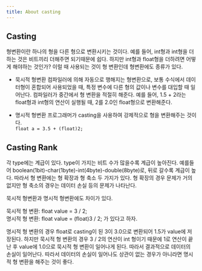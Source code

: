 ```yaml
---
title: About casting
---
```


## Casting

형변환이란 하나의 형을 다른 형으로 변환시키는 것이다. 예를 들어, int형과 int형을 더하는 것은 비트끼리 더해주면 되기때문에 쉽다. 하지만 int형과 float형을 더하려면 어떻게 해야하는 것인가? 이럴 때 사용되는 것이 형 변환인데 형변환에도 종류가 있다.

- 묵시적 형변환
컴파일러에 의해 자동으로 행해지는 형변환으로, 보통 수식에서 데이터형이 혼합되어 사용되었을 때, 특정 변수에 다른 형의 값이나 변수를 대입할 때 일어난다. 컴파일러가 중간에서 형 변환을 적절히 해준다. 
예를 들어, 1.5 + 2라는 float형과 int형의 연산이 실행될 때, 2를 2.0인 float형으로 변환해준다.

- 명시적 형변환
프로그래머가 casting을 사용하여 강제적으로 형을 변환해주는 것이다.<br>
```float a = 3.5 + (float)2;```

## Casting Rank

각 type에는 계급이 있다. type이 가지는 비트 수가 많을수록 계급이 높아진다. 예를들어 boolean(1bit)-char(1byte)-int(4byte)-double(8byte)로, 뒤로 갈수록 계급이 높다. 따라서 형 변환에는 형 확장과 형 축소 두 가지가 있다. 형 확장의 경우 문제가 거의 없지만 형 축소의 경우는 데이터 손실 등의 문제가 나타난다.

묵시적 형변환과 명시적 형변환에도 차이가 있다.

묵시적 형 변환: float value = 3 / 2; <br>
명시적 형 변환: float value = (float)3 / 2; 가 있다고 하자.

명시적 형 변환의 경우 float로 casting이 된 3이 3.0으로 변환되어 1.5가 value에 저장된다. 하지만 묵시적 형 변환의 경우 3 / 2의 연산이 int 형이기 때문에 1로 연산이 끝난 후 value에 1.0으로 묵시적 형 변환이 일어나게 된다. 따라서 결과적으로 데이터의 손실이 일어난다.
따라서 데이터의 손실이 일어나도 상관이 없는 경우가 아니라면 명시적 형 변환을 해주는 것이 좋다.
